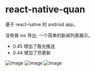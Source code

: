
# react-native-quan

基于 react-native 的 android app。

没有做 ios 导出, 一个简单的新闻列表展示。

- 0.45 增加了极光推送
- 0.44 增加了热更新

![image](https://raw.githubusercontent.com/gongchao/react-native-quan/master/Captures/demo_1.jpeg)
![image](https://raw.githubusercontent.com/gongchao/react-native-quan/master/Captures/demo_2.jpeg)
![image](https://raw.githubusercontent.com/gongchao/react-native-quan/master/Captures/demo_3.png)